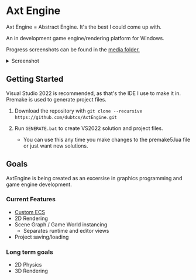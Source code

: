 # Axt Engine

Axt Engine = Abstract Engine. It's the best I could come up with.

An in development game engine/rendering platform for Windows.

Progress screenshots can be found in the [media folder.](https://github.com/dubtcs/AxtEngine/tree/main/media)

<details>
<summary>Screenshot</summary>
![Latest Screenshot](https://raw.githubusercontent.com/dubtcs/AxtEngine/main/media/Screenshot%202023-04-22.png)
</details>

## Getting Started

Visual Studio 2022 is recommended, as that's the IDE I use to make it in. Premake is used to generate project files.

1. Download the repository with `git clone --recursive https://github.com/dubtcs/AxtEngine.git`

2. Run `GENERATE.bat` to create VS2022 solution and project files.
    - You can use this any time you make changes to the premake5.lua file or just want new solutions.

## Goals

AxtEngine is being created as an excersise in graphics programming and game engine development.

### Current Features 
   - [Custom ECS](https://github.com/dubtcs/nECS)
   - 2D Rendering
   - Scene Graph / Game World instancing
      - Separates runtime and editor views
   - Project saving/loading

### Long term goals
   - 2D Physics
   - 3D Rendering
